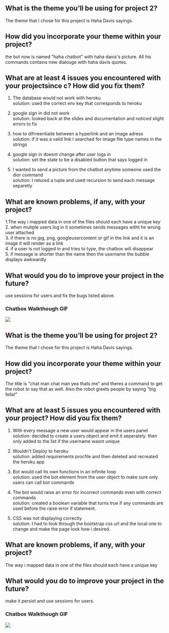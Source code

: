 ## What is the theme you’ll be using for project 2? 
The theme that I chose for this project is Haha Davis sayings.

## How did you incorporate your theme within your project? 
the bot now is named "haha chatbot" with haha davis's picture. All his commands contains new dialouge with haha davis quotes.

## What are at least 4 issues you encountered with your projectsince c? How did you fix them? 
1. The database would not work with heroku<br />
  solution: used the correct env key that corresponds to heroku<br />
  
2. google sign in did not work<br />
  solution: looked back at the slides and documentation and noticed slight errors to fix<br />
  
3. how to difrreentiaite between a hyperlink and an image adress<br />
  solution: if it was a valid link I searched for image file type names in the strings<br />

4. google sign in doesnt change after user logs in<br />
  solution: set the state to be a disabled button that says logged in<br />
5. I wanted to send a picture from the chatbot anytime someone used the dior command<br />
  solution: I retured a tuple and used recursion to send each message separetly

## What are known problems, if any, with your project?
1.The way i mapped data in one of the files should each have a unique key<br />
2. when mutiple users log in it sometimes sends messages witht he wrong user attached<br />
3. if there is no jpg, png, googleusercontent or gif in the link and it is an image it will render as a link<br />
4. if a user is not logged in and tries to type, the chatbox will disappear<br />
5. if message is shorter than the name then the username the bubble displays awkwardly

## What would you do to improve your project in the future?
use sessions for users and fix the bugs listed above.

### Chatbox Walkthough GIF

<img src="http://g.recordit.co/PQ6HBQTgZt.gif"><br>






## What is the theme you’ll be using for project 2? 
The theme that I chose for this project is Haha Davis sayings.

## How did you incorporate your theme within your project? 
The title is "chat man chat man yea thats me" and theres a command to get the robot to say that as well. Also the robot greets people by saying "big fella!"

## What are at least 5 issues you encountered with your project? How did you fix them? 
1. With every message a new user would appear in the users panel<br />
  solution: decided to create a users object and emit it seperately. then only added to the list if the username wasnt unique
  
2. Wouldn't Deploy to heroku<br />
  solution: added requirements procfile and then deleted and recreated the heroku app
  
3. Bot would call its own functions in an infinite loop<br />
  solution: used the bot element from the user object to make sure only users can call bot commands

4. The bot would raise an error for incorrect commands even with correct commands<br />
  solution: created a boolean variable that turns true if any commands are used before the raise error if statement.
 
5. CSS was not displaying correctly<br />
  solution: I had to look through the bootstrap css url and the local one to change and make the page look how i desired.

## What are known problems, if any, with your project?
The way i mapped data in one of the files should each have a unique key

## What would you do to improve your project in the future?
make it persist and use sessions for users.

### Chatbox Walkthough GIF

<img src="http://g.recordit.co/PQ6HBQTgZt.gif"><br>
